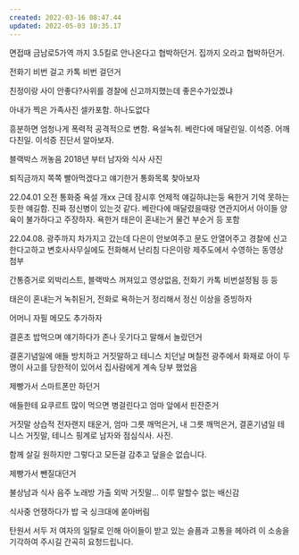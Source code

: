 ```yaml
---
created: 2022-03-16 08:47.44
updated: 2022-05-03 10:35.17
---
```

면접때 금남로5가역 까지 3.5킬로 안나온다고 협박하던거. 집까지 오라고 협박하던거.

전화기 비번 걸고 카톡 비번 걸던거

친정이랑 사이 안좋다?사위를 경찰에 신고까지했는데 좋은수가있겠냐

아내가 찍은 가족사진 셀카포함. 하나도없다

흥분하면 엄청나게 폭력적 공격적으로 변함.
욕설녹취.
베란다에 매달린일.
이석증. 어깨다친일. 이석증 진단서 알아보자.

블랙박스 꺼놓음 2018년 부터
남자와 식사 사진

퇴직금까지 쪽쪽 빨아먹겠다고 얘기한거
통화목록 찾아보자

22.04.01 오전 통화중 욕설 개xx
근데 잠시후 언제적 얘길하냐는둥 욕한거 기억 못하는 듯한 얘길함. 진짜 정신병이 있는것 같다.
베란다에 매달렸을때랑 연관지어서 아이들 양육이 불가하다고 주장하자.
욕한거 태은이 혼내는거 물건 부순거 등 포함

22.04.08.
광주까지 차가지고 갔는데 다은이 안보여주고 문도 안열어주고 경찰에 신고한다고하고 변호사사무실에도 전화해서 난리침
다은이랑 제주도에서 수영하는 동영상 첨부

간통증거로
외박리스트, 블랙박스 꺼져있고 영상없음,
전화기 카톡 비번설정됨 등 등

태은이 혼내는거 녹취된거, 전화로 욕하는거 정리해서
정신 이상을 증빙하자

어머니 자필 메모도 추가하자

결혼초 밥먹으며 얘기하다가 존나 웃기다고 말해서 놀랐던거

결혼기념일에 애들 방치하고 거짓말하고 테니스 치던날 며칠전 광주에서 화재로 아이 두명이 사고를 당한적이 있어서 집사람에게 계속 당부 했었음

제빵가서 스마트폰만 하던거

애들한테 요쿠르트 많이 먹으면 병걸린다고 엄마 앞에서 핀잔준거

거짓말 상습적
전자랜지 태운거, 엄마 그릇 깨먹은거, 내 그릇 깨먹은거, 결혼기념일 테니스 거짓말,
테니스 핑계로 남자와 점심식사. 사진.

함께 살길 원하지만 그렇다고 모든걸 감추고 덮을순 없습니다.

제빵가서 뺀질대던거

불상남과 식사 음주 노래방 가출 외박 거짓말...
이루 말할수 없는 배신감

식사중 언쟁하다가 밥 국 싱크대에 쏟아버림

탄원서 서두
저 여자의 일탈로 인해 아이들이 받고 있는 슬픔과 고통을 헤아려 이 소송을 기각하여 주시길 간곡히 요청드립니다.

